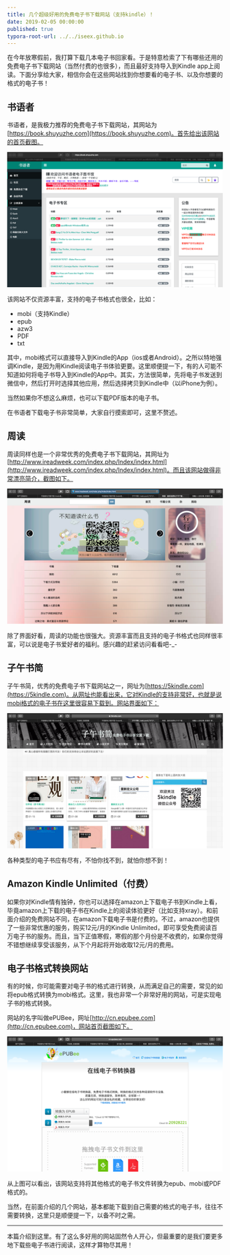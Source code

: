 ```yaml
---
title: 几个超级好用的免费电子书下载网站（支持kindle）！
date: 2019-02-05 00:00:00
published: true
typora-root-url: ../../iseex.github.io
---
```


在今年放寒假前，我打算下载几本电子书回家看。于是特意检索了下有哪些还用的免费电子书下载网站（当然付费的也很多），而且最好支持导入到Kindle app上阅读。下面分享给大家，相信你会在这些网站找到你想要看的电子书、以及你想要的格式的电子书！

## 书语者

书语者，是我极力推荐的免费电子书下载网站，其网站为[https://book.shuyuzhe.com](https://book.shuyuzhe.com)。首先给出该网站的首页截图。

![](/assets/images/posts/Tools/shuyuzhe.png)

该网站不仅资源丰富，支持的电子书格式也很全，比如：

- mobi（支持Kindle）
- epub
- azw3
- PDF
- txt

其中，mobi格式可以直接导入到Kindle的App（ios或者Android）。之所以特地强调Kindle，是因为用Kindle阅读电子书体验更要。这里顺便提一下，有的人可能不知道如何将电子书导入到Kindle的App中。其实，方法很简单，先将电子书发送到微信中，然后打开时选择其他应用，然后选择拷贝到Kindle中（以iPhone为例）。

当然如果你不想这么麻烦，也可以下载PDF版本的电子书。

在书语者下载电子书非常简单，大家自行摸索即可，这里不赘述。

## 周读

周读同样也是一个非常优秀的免费电子书下载网站，其网址为[http://www.ireadweek.com/index.php/Index/index.html](http://www.ireadweek.com/index.php/Index/index.html)。而且该网站做得非常漂亮简介，截图如下。

![](/assets/images/posts/Tools/zhoudu.png)

除了界面好看，周读的功能也很强大。资源丰富而且支持的电子书格式也同样很丰富，可以说是电子书爱好者的福利。感兴趣的赶紧访问看看吧-_-

## 子午书简

子午书简，优秀的免费电子书下载网站之一，网址为[https://5kindle.com](https://5kindle.com)。从网址也能看出来，它对Kindle的支持非常好，也就是说mobi格式的电子书在这里很容易下载到。网站界面如下：

![](/assets/images/posts/Tools/ziwushujian.png)

各种类型的电子书应有尽有，不怕你找不到，就怕你想不到！

## Amazon Kindle Unlimited（付费）

如果你对Kindle情有独钟，你也可以选择在amazon上下载电子书到Kindle上看，毕竟amazon上下载的电子书在Kindle上的阅读体验更好（比如支持xray）。和前面介绍的免费网站不同，在amazon下载电子书是付费的。不过，amazon也提供了一些非常优惠的服务，购买12元/月的Kindle Unlimited，即可享受免费阅读百万电子书的服务。而且，当下正值寒假，寒假的那个月份是不收费的，如果你觉得不错想继续享受该服务，从下个月起将开始收取12元/月的费用。

## 电子书格式转换网站

有的时候，你可能需要对电子书的格式进行转换，从而满足自己的需要，常见的如将epub格式转换为mobi格式。这里，我也非常一个非常好用的网站，可是实现电子书的格式转换。

网站的名字叫做ePUBee，网址[http://cn.epubee.com](http://cn.epubee.com)，网站首页截图如下。

![](/assets/images/posts/Tools/epubee.png)

从上图可以看出，该网站支持将其他格式的电子书文件转换为epub、mobi或PDF格式的。

当然，在前面介绍的几个网站，基本都能下载到自己需要的格式的电子书，往往不需要转换，这里只是顺便提一下，以备不时之需。

----

本篇介绍到这里。有了这么多好用的网站固然令人开心，但最重要的是我们要更多地下载些电子书进行阅读，这样才算物尽其用！